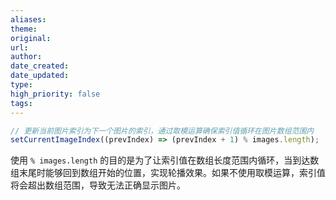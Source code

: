 ```yaml
---
aliases: 
theme: 
original: 
url: 
author: 
date_created: 
date_updated: 
type: 
high_priority: false
tags:
---
```

```js
// 更新当前图片索引为下一个图片的索引，通过取模运算确保索引值循环在图片数组范围内 
setCurrentImageIndex((prevIndex) => (prevIndex + 1) % images.length);
```

使用 `% images.length` 的目的是为了让索引值在数组长度范围内循环，当到达数组末尾时能够回到数组开始的位置，实现轮播效果。如果不使用取模运算，索引值将会超出数组范围，导致无法正确显示图片。

